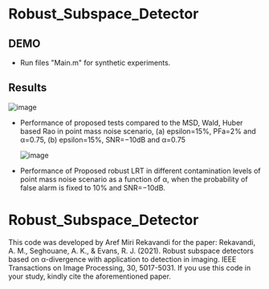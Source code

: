 # Robust_Subspace_Detector
## DEMO

+ Run files "Main.m" for synthetic experiments.

## Results
![image](https://github.com/arekavandi/Robust_Subspace_Detector/assets/101369948/5824fd8d-4dc5-4bcd-b2ad-cc3f82543975)

+ Performance of proposed tests compared to the MSD, Wald, Huber based Rao in point mass noise scenario, (a) epsilon=15%, PFa=2% and α=0.75, (b) epsilon=15%, SNR=−10dB and α=0.75

  ![image](https://github.com/arekavandi/Robust_Subspace_Detector/assets/101369948/4436e7f4-7925-47fe-9640-c35fffef6e94)

+ Performance of Proposed robust LRT in different contamination levels of point mass noise scenario as a function of α, when the probability of false alarm is fixed to 10% and SNR=−10dB.
# Robust_Subspace_Detector

This code was developed by Aref Miri Rekavandi for the paper: Rekavandi, A. M., Seghouane, A. K., & Evans, R. J. (2021). Robust subspace detectors based on α-divergence with application to detection in imaging. IEEE Transactions on Image Processing, 30, 5017-5031. If you use this code in your study, kindly cite  the aforementioned paper.
